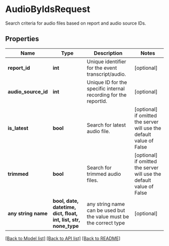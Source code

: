 # AudioByIdsRequest

Search criteria for audio files based on report and audio source IDs.

## Properties
Name | Type | Description | Notes
------------ | ------------- | ------------- | -------------
**report_id** | **int** | Unique identifier for the event transcript/audio. | [optional] 
**audio_source_id** | **int** | Unique ID for the specific internal recording for the reportId. | [optional] 
**is_latest** | **bool** | Search for latest audio file. | [optional]  if omitted the server will use the default value of False
**trimmed** | **bool** | Search for trimmed audio files. | [optional]  if omitted the server will use the default value of False
**any string name** | **bool, date, datetime, dict, float, int, list, str, none_type** | any string name can be used but the value must be the correct type | [optional]

[[Back to Model list]](../README.md#documentation-for-models) [[Back to API list]](../README.md#documentation-for-api-endpoints) [[Back to README]](../README.md)


